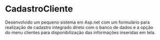 # CadastroCliente
Desenvolvido um pequeno sistema em Asp.net com um formulário para realização de cadastro integrado direto com o banco de dados e a opção do menu clientes para disponibilização das informações inseridas em tela. 
